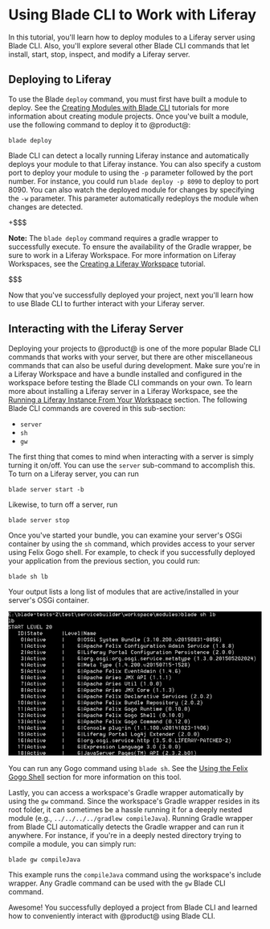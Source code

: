 # Using Blade CLI to Work with Liferay [](id=using-blade-cli-to-work-with-liferay)

In this tutorial, you'll learn how to deploy modules to a Liferay server using
Blade CLI. Also, you'll explore several other Blade CLI commands that let
install, start, stop, inspect, and modify a Liferay server.

## Deploying to Liferay [](id=deploying-to-liferay)

To use the Blade `deploy` command, you must first have built a module to deploy.
See the [Creating Modules with Blade CLI](/develop/tutorials/-/knowledge_base/7-0/creating-modules-with-blade-cli)
tutorials for more information about creating module projects. Once you've built
a module, use the following command to deploy it to @product@:

    blade deploy

Blade CLI can detect a locally running Liferay instance and automatically
deploys your module to that Liferay instance. You can also specify a custom port
to deploy your module to using the `-p` parameter followed by the port number.
For instance, you could run `blade deploy -p 8090` to deploy to port 8090. You
can also watch the deployed module for changes by specifying the `-w` parameter.
This parameter automatically redeploys the module when changes are detected.

+$$$

**Note:** The `blade deploy` command requires a gradle wrapper to successfully
execute. To ensure the availability of the Gradle wrapper, be sure to work in a
Liferay Workspace. For more information on Liferay Workspaces, see the
[Creating a Liferay Workspace](/develop/tutorials/-/knowledge_base/7-0/creating-a-liferay-workspace)
tutorial.

$$$

Now that you've successfully deployed your project, next you'll learn how to
use Blade CLI to further interact with your Liferay server.

## Interacting with the Liferay Server [](id=interacting-with-the-liferay-server)

Deploying your projects to @product@ is one of the more popular Blade CLI commands
that works with your server, but there are other miscellaneous commands that can
also be useful during development. Make sure you're in a Liferay Workspace and
have a bundle installed and configured in the workspace before testing the Blade
CLI commands on your own. To learn more about installing a Liferay server in a
Liferay Workspace, see the
[Running a Liferay Instance From Your Workspace](/develop/tutorials/-/knowledge_base/7-0/creating-a-liferay-workspace#running-a-liferay-instance-from-your-workspace)
section. The following Blade CLI commands are covered in this sub-section:

- `server`
- `sh`
- `gw`

The first thing that comes to mind when interacting with a server is simply
turning it on/off. You can use the `server` sub-command to accomplish this. To
turn on a Liferay server, you can run

    blade server start -b

Likewise, to turn off a server, run

    blade server stop

Once you've started your bundle, you can examine your server's OSGi container by
using the `sh` command, which provides access to your server using Felix Gogo
shell. For example, to check if you successfully deployed your application from
the previous section, you could run:

    blade sh lb

Your output lists a long list of modules that are active/installed in your
server's OSGi container.

![Figure 1: Blade CLI accesses the Gogo shell script to run the `lb` command.](../../../../images/blade-sh.png)

You can run any Gogo command using `blade sh`. See the
[Using the Felix Gogo Shell](/develop/reference/-/knowledge_base/7-0/using-the-felix-gogo-shell)
section for more information on this tool.

Lastly, you can access a workspace's Gradle wrapper automatically by using the
`gw` command. Since the workspace's Gradle wrapper resides in its root folder,
it can sometimes be a hassle running it for a deeply nested module (e.g.,
`../../../../gradlew compileJava`). Running Gradle wrapper from Blade CLI
automatically detects the Gradle wrapper and can run it anywhere. For instance,
if you're in a deeply nested directory trying to compile a module, you can
simply run:

    blade gw compileJava

This example runs the `compileJava` command using the workspace's include
wrapper. Any Gradle command can be used with the `gw` Blade CLI command.

Awesome! You successfully deployed a project from Blade CLI and learned how to
conveniently interact with @product@ using Blade CLI.
